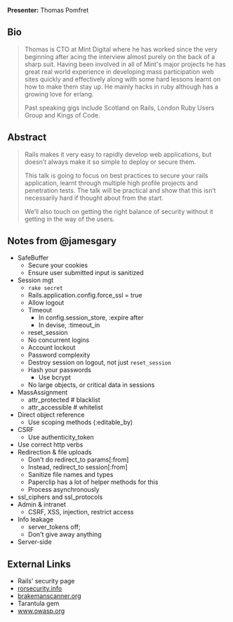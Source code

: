 **Presenter:** Thomas Pomfret

## Bio

> Thomas is CTO at Mint Digital where he has worked since the very beginning after acing the interview almost purely on the back of a sharp suit. Having been involved in all of Mint's major projects he has great real world experience in developing mass participation web sites quickly and effectively along with some hard lessons learnt on how to make them stay up. He mainly hacks in ruby although has a growing love for erlang.
>
> Past speaking gigs include Scotland on Rails, London Ruby Users Group and Kings of Code.

## Abstract

> Rails makes it very easy to rapidly develop web applications, but doesn’t always make it so simple to deploy or secure them. 
>
> This talk is going to focus on best practices to secure your rails application, learnt through multiple high profile projects and penetration tests. The talk will be practical and show that this isn’t necessarily hard if thought about from the start. 
>
> We’ll also touch on getting the right balance of security without it getting in the way of the users.

## Notes from @jamesgary

* SafeBuffer
  * Secure your cookies
  * Ensure user submitted input is sanitized
* Session mgt
  * `rake secret`
  * Rails.application.config.force\_ssl = true
  * Allow logout
  * Timeout
    * In config.session\_store, :expire after
    * In devise, :timeout\_in
  * reset\_session
  * No concurrent logins
  * Account lockout
  * Password complexity
  * Destroy session on logout, not just `reset_session`
  * Hash your passwords
    * Use bcrypt
  * No large objects, or critical data in sessions
* MassAssignment
  * attr\_protected # blacklist
  * attr\_accessible # whitelist
* Direct object reference
  * Use scoping methods (:editable\_by)
* CSRF
  * Use authenticity\_token
* Use correct http verbs
* Redirection & file uploads
  * Don't do redirect\_to params[:from]
  * Instead, redirect\_to session[:from]
  * Sanitize file names and types
  * Paperclip has a lot of helper methods for this
  * Process asynchronously
* ssl\_ciphers and ssl\_protocols
* Admin & intranet
  * CSRF, XSS, injection, restrict access
* Info leakage
  * server\_tokens off;
  * Don't give away anything
* Server-side



## External Links

* Rails' security page
* [rorsecurity.info](rorsecurity.info)
* [brakemanscanner.org](brakemanscanner.org)
* Tarantula gem
* www.owasp.org
